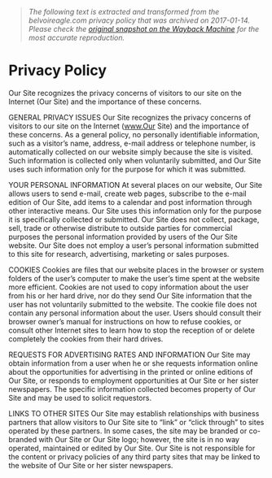> *The following text is extracted and transformed from the belvoireagle.com privacy policy that was archived on 2017-01-14. Please check the [original snapshot on the Wayback Machine](https://web.archive.org/web/20170114055201id_/http%3A//www.belvoireagle.com/privacy-policy) for the most accurate reproduction.*

# Privacy Policy

Our Site recognizes the privacy concerns of visitors to our site on the Internet (Our Site) and the importance of these concerns.

GENERAL PRIVACY ISSUES Our Site recognizes the privacy concerns of visitors to our site on the Internet (www.Our Site) and the importance of these concerns. As a general policy, no personally identifiable information, such as a visitor’s name, address, e-mail address or telephone number, is automatically collected on our website simply because the site is visited. Such information is collected only when voluntarily submitted, and Our Site uses such information only for the purpose for which it was submitted.

YOUR PERSONAL INFORMATION At several places on our website, Our Site allows users to send e-mail, create web pages, subscribe to the e-mail edition of Our Site, add items to a calendar and post information through other interactive means. Our Site uses this information only for the purpose it is specifically collected or submitted. Our Site does not collect, package, sell, trade or otherwise distribute to outside parties for commercial purposes the personal information provided by users of the Our Site website. Our Site does not employ a user’s personal information submitted to this site for research, advertising, marketing or sales purposes.

COOKIES Cookies are files that our website places in the browser or system folders of the user’s computer to make the user’s time spent at the website more efficient. Cookies are not used to copy information about the user from his or her hard drive, nor do they send Our Site information that the user has not voluntarily submitted to the website. The cookie file does not contain any personal information about the user. Users should consult their browser owner’s manual for instructions on how to refuse cookies, or consult other Internet sites to learn how to stop the reception of or delete completely the cookies from their hard drives.

REQUESTS FOR ADVERTISING RATES AND INFORMATION Our Site may obtain information from a user when he or she requests information online about the opportunities for advertising in the printed or online editions of Our Site, or responds to employment opportunities at Our Site or her sister newspapers. The specific information collected becomes property of Our Site and may be used to solicit requestors.

LINKS TO OTHER SITES Our Site may establish relationships with business partners that allow visitors to Our Site site to “link” or “click through” to sites operated by these partners. In some cases, the site may be branded or co-branded with Our Site or Our Site logo; however, the site is in no way operated, maintained or edited by Our Site. Our Site is not responsible for the content or privacy policies of any third party sites that may be linked to the website of Our Site or her sister newspapers.
